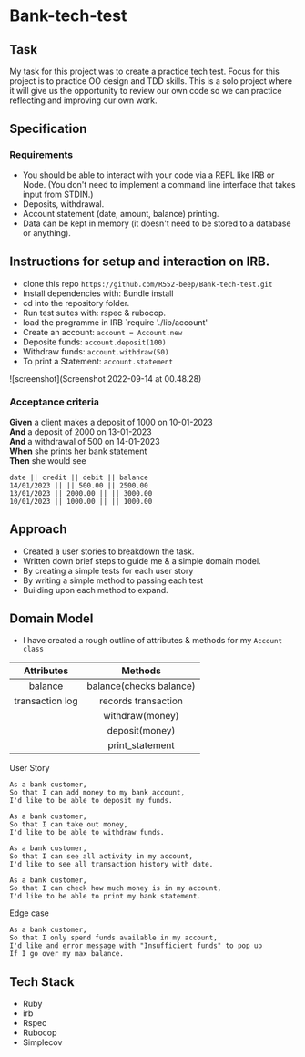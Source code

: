 # Bank-tech-test

## Task

My task for this project was to create a practice tech test.
Focus for this project is to practice OO design and TDD skills.
This is a solo project where it will give us the opportunity to review our own code so we can practice reflecting and improving our own work.

## Specification

### Requirements

* You should be able to interact with your code via a REPL like IRB or Node.  (You don't need to implement a command line interface that takes input from STDIN.)
* Deposits, withdrawal.
* Account statement (date, amount, balance) printing.
* Data can be kept in memory (it doesn't need to be stored to a database or anything).

## Instructions for setup and interaction on IRB.

* clone this repo `https://github.com/R552-beep/Bank-tech-test.git`
* Install dependencies with: Bundle install 
* cd into the repository folder.
* Run test suites with: rspec & rubocop.
* load the programme in IRB `require './lib/account'
* Create an account: `account = Account.new`
* Deposite funds: `account.deposit(100)`
* Withdraw funds: `account.withdraw(50)`
* To print a Statement: `account.statement`

<!-- <img width="791" alt="Screenshot 2022-05-24 at 10 40 44" src="image.png"> -->
![screenshot](Screenshot 2022-09-14 at 00.48.28)

### Acceptance criteria

**Given** a client makes a deposit of 1000 on 10-01-2023  
**And** a deposit of 2000 on 13-01-2023  
**And** a withdrawal of 500 on 14-01-2023  
**When** she prints her bank statement  
**Then** she would see

```
date || credit || debit || balance
14/01/2023 || || 500.00 || 2500.00
13/01/2023 || 2000.00 || || 3000.00
10/01/2023 || 1000.00 || || 1000.00
```

## Approach

* Created a user stories to breakdown the task.
* Written down brief steps to guide me & a simple domain model.
* By creating a simple tests for each user story
* By writing a simple method to passing each test
* Building upon each method to expand.

## Domain Model

* I have created a rough outline of attributes & methods for my `Account class`

| Attributes | Methods |
|:---------:|:------:|
| balance | balance(checks balance) |
| transaction log | records transaction |
|| withdraw(money)
|| deposit(money)
|| print_statement


User Story
```
As a bank customer,
So that I can add money to my bank account,
I'd like to be able to deposit my funds.

As a bank customer,
So that I can take out money,
I'd like to be able to withdraw funds.

As a bank customer,
So that I can see all activity in my account,
I'd like to see all transaction history with date.

As a bank customer,
So that I can check how much money is in my account,
I'd like to be able to print my bank statement.
```

Edge case
```
As a bank customer,
So that I only spend funds available in my account,
I'd like and error message with "Insufficient funds" to pop up
If I go over my max balance.
```

## Tech Stack
* Ruby
* irb
* Rspec
* Rubocop
* Simplecov


